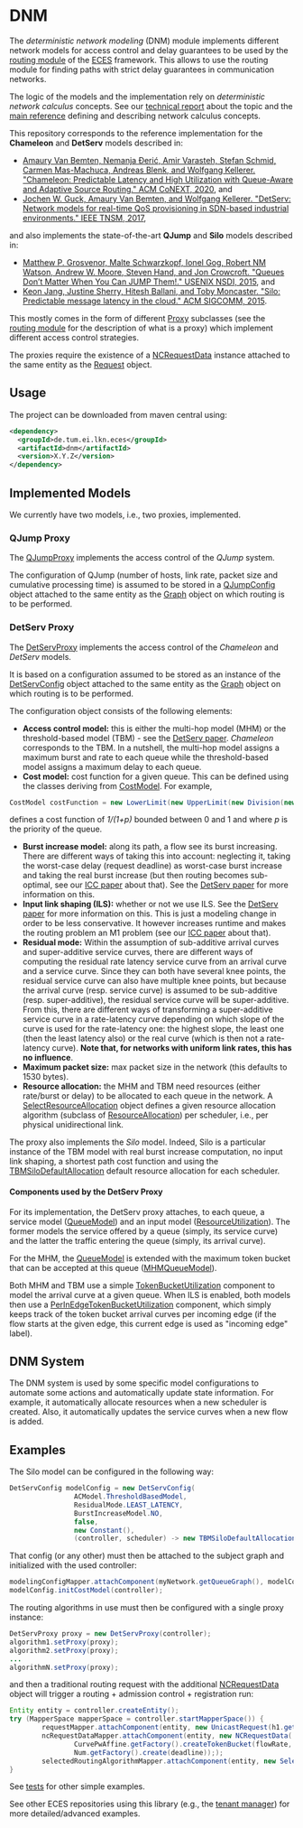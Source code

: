# DNM

The *deterministic network modeling* (DNM) module implements different network models for access control and delay guarantees to be used by the [routing module](https://github.com/AmoVanB/eces-routing) of the [ECES](https://github.com/AmoVanB/eces-core) framework.
This allows to use the routing module for finding paths with strict delay guarantees in communication networks.

The logic of the models and the implementation rely on *deterministic network calculus* concepts.
See our [technical report](https://mediatum.ub.tum.de/doc/1328613/file.pdf) about the topic and the [main reference](https://infoscience.epfl.ch/record/282/files/netCalBookv4.pdf) defining and describing network calculus concepts.

This repository corresponds to the reference implementation for the **Chameleon** and **DetServ** models described in:
- [Amaury Van Bemten, Nemanja Ðerić, Amir Varasteh, Stefan Schmid, Carmen Mas-Machuca, Andreas Blenk, and Wolfgang Kellerer. "Chameleon: Predictable Latency and High Utilization with Queue-Aware and Adaptive Source Routing." ACM CoNEXT, 2020](https://mediatum.ub.tum.de/doc/1577772/file.pdf), and
- [Jochen W. Guck, Amaury Van Bemten, and Wolfgang Kellerer. "DetServ: Network models for real-time QoS provisioning in SDN-based industrial environments." IEEE TNSM, 2017](https://mediatum.ub.tum.de/doc/1420159/file.pdf),

and also implements the state-of-the-art **QJump** and **Silo** models described in:
- [Matthew P. Grosvenor, Malte Schwarzkopf, Ionel Gog, Robert NM Watson, Andrew W. Moore, Steven Hand, and Jon Crowcroft. "Queues Don’t Matter When You Can JUMP Them!." USENIX NSDI, 2015](https://www.usenix.org/system/files/conference/nsdi15/nsdi15-paper-grosvenor.pdf), and
- [Keon Jang, Justine Sherry, Hitesh Ballani, and Toby Moncaster. "Silo: Predictable message latency in the cloud." ACM SIGCOMM, 2015](https://people.eecs.berkeley.edu/~justine/silo_final.pdf).

This mostly comes in the form of different [Proxy](https://github.com/AmoVanB/eces-routing/blob/master/src/main/java/de/tum/ei/lkn/eces/routing/proxies/Proxy.java) subclasses (see the [routing module](https://github.com/AmoVanB/eces-routing) for the description of what is a proxy) which implement different access control strategies.

The proxies require the existence of a [NCRequestData](src/main/java/de/tum/ei/lkn/eces/dnm/NCRequestData.java) instance attached to the same entity as the [Request](https://github.com/AmoVanB/eces-routing/blob/master/src/main/java/de/tum/ei/lkn/eces/routing/requests/Request.java) object.

## Usage

The project can be downloaded from maven central using:
```xml
<dependency>
  <groupId>de.tum.ei.lkn.eces</groupId>
  <artifactId>dnm</artifactId>
  <version>X.Y.Z</version>
</dependency>
```

## Implemented Models

We currently have two models, i.e., two proxies, implemented.

### QJump Proxy

The [QJumpProxy](src/main/java/de/tum/ei/lkn/eces/dnm/proxies/QJumpProxy.java) implements the access control of the _QJump_ system.

The configuration of QJump (number of hosts, link rate, packet size and cumulative processing time) is assumed to be stored in a [QJumpConfig](src/main/java/de/tum/ei/lkn/eces/dnm/config/QJumpConfig.java) object attached to the same entity as the [Graph](https://github.com/AmoVanB/eces-graph/blob/master/src/main/java/de/tum/ei/lkn/eces/graph/Graph.java) object on which routing is to be performed.

### DetServ Proxy

The [DetServProxy](src/main/java/de/tum/ei/lkn/eces/dnm/proxies/DetServProxy.java) implements the access control of the _Chameleon_ and _DetServ_ models.

It is based on a configuration assumed to be stored as an instance of the [DetServConfig](src/main/java/de/tum/ei/lkn/eces/dnm/config/DetServConfig.java) object attached to the same entity as the [Graph](https://github.com/AmoVanB/eces-graph/blob/master/src/main/java/de/tum/ei/lkn/eces/graph/Graph.java) object on which routing is to be performed.

The configuration object consists of the following elements:

 * __Access control model:__ this is either the multi-hop model (MHM) or the threshold-based model (TBM) - see the [DetServ paper](https://mediatum.ub.tum.de/doc/1420159/file.pdf). _Chameleon_ corresponds to the TBM. In a nutshell, the multi-hop model assigns a maximum burst and rate to each queue while the threshold-based model assigns a maximum delay to each queue.
 * __Cost model:__ cost function for a given queue. This can be defined using the classes deriving from [CostModel](src/main/java/de/tum/ei/lkn/eces/dnm/config/CostModel.java). For example,
 ```java
 CostModel costFunction = new LowerLimit(new UpperLimit(new Division(new Constant(), new Summation(new Constant(), new QueuePriority())), 1), 0);
 ```
 defines a cost function of *1/(1+p)* bounded between 0 and 1 and where *p* is the priority of the queue.
 * __Burst increase model:__ along its path, a flow see its burst increasing. There are different ways of taking this into account: neglecting it, taking the worst-case delay (request deadline) as worst-case burst increase and taking the real burst increase (but then routing becomes sub-optimal, see our [ICC paper](https://arxiv.org/pdf/1805.11586;Routing) about that). See the [DetServ paper](https://mediatum.ub.tum.de/doc/1420159/file.pdf) for more information on this.
 * __Input link shaping (ILS):__ whether or not we use ILS. See the [DetServ paper](https://mediatum.ub.tum.de/doc/1420159/file.pdf) for more information on this. This is just a modeling change in order to be less conservative. It however increases runtime and makes the routing problem an M1 problem (see our [ICC paper](https://arxiv.org/pdf/1805.11586;Routing) about that).
 * __Residual mode:__ Within the assumption of sub-additive arrival curves and super-additive service curves, there are different ways of computing the residual rate latency service curve from an arrival curve and a service curve. Since they can both have several knee points, the residual service curve can also have multiple knee points, but because the arrival curve (resp. service curve) is assumed to be sub-additive (resp. super-additive), the residual service curve will be super-additive. From this, there are different ways of transforming a super-additive service curve in a rate-latency curve depending on which slope of the curve is used for the rate-latency one: the highest slope, the least one (then the least latency also) or the real curve (which is then not a rate-latency curve). **Note that, for networks with uniform link rates, this has no influence**.
 * __Maximum packet size:__ max packet size in the network (this defaults to 1530 bytes).
 * __Resource allocation:__ the MHM and TBM need resources (either rate/burst or delay) to be allocated to each queue in the network. A [SelectResourceAllocation](src/main/java/de/tum/ei/lkn/eces/dnm/resourcemanagement/resourceallocation/SelectResourceAllocation.java) object defines a given resource allocation algorithm (subclass of [ResourceAllocation](src/main/java/de/tum/ei/lkn/eces/dnm/resourcemanagement/resourceallocation/ResourceAllocation.java)) per scheduler, i.e., per physical unidirectional link.

The proxy also implements the _Silo_ model.
Indeed, Silo is a particular instance of the TBM model with real burst increase computation, no input link shaping, a shortest path cost function and using the [TBMSiloDefaultAllocation](src/main/java/de/tum/ei/lkn/eces/dnm/resourcemanagement/resourceallocation/TBM/TBMSiloDefaultAllocation.java) default resource allocation for each scheduler.

#### Components used by the DetServ Proxy

For its implementation, the DetServ proxy attaches, to each queue, a service model ([QueueModel](src/main/java/de/tum/ei/lkn/eces/dnm/queuemodels/QueueModel.java)) and an input model ([ResourceUtilization](src/main/java/de/tum/ei/lkn/eces/dnm/inputmodels/ResourceUtilization.java)). The former models the service offered by a queue (simply, its service curve) and the latter the traffic entering the queue (simply, its arrival curve).

For the MHM, the [QueueModel](src/main/java/de/tum/ei/lkn/eces/dnm/queuemodels/QueueModel.java) is extended with the maximum token bucket that can be accepted at this queue ([MHMQueueModel](src/main/java/de/tum/ei/lkn/eces/dnm/queuemodels/MHMQueueModel.java)).

Both MHM and TBM use a simple [TokenBucketUtilization](src/main/java/de/tum/ei/lkn/eces/dnm/inputmodels/TokenBucketUtilization.java) component to model the arrival curve at a given queue.
When ILS is enabled, both models then use a [PerInEdgeTokenBucketUtilization](src/main/java/de/tum/ei/lkn/eces/dnm/inputmodels/PerInEdgeTokenBucketUtilization.java) component, which simply keeps track of the token bucket arrival curves per incoming edge (if the flow starts at the given edge, this current edge is used as "incoming edge" label).

## DNM System

The DNM system is used by some specific model configurations to automate some actions and automatically update state information.
For example, it automatically allocate resources when a new scheduler is created.
Also, it automatically updates the service curves when a new flow is added.

## Examples

The Silo model can be configured in the following way:

```java
DetServConfig modelConfig = new DetServConfig(
                ACModel.ThresholdBasedModel,
                ResidualMode.LEAST_LATENCY,
                BurstIncreaseModel.NO,
                false,
                new Constant(),
                (controller, scheduler) -> new TBMSiloDefaultAllocation(controller));
```

That config (or any other) must then be attached to the subject graph and initialized with the used controller:

```java
modelingConfigMapper.attachComponent(myNetwork.getQueueGraph(), modelConfig);
modelConfig.initCostModel(controller);
```

The routing algorithms in use must then be configured with a single proxy instance:

```java
DetServProxy proxy = new DetServProxy(controller);
algorithm1.setProxy(proxy);
algorithm2.setProxy(proxy);
...
algorithmN.setProxy(proxy);
```

and then a traditional routing request with the additional [NCRequestData](src/main/java/de/tum/ei/lkn/eces/dnm/NCRequestData.java) object will trigger a routing + admission control + registration run:

```java
Entity entity = controller.createEntity();
try (MapperSpace mapperSpace = controller.startMapperSpace()) {
        requestMapper.attachComponent(entity, new UnicastRequest(h1.getQueueNode(), h3.getQueueNode()));
        ncRequestDataMapper.attachComponent(entity, new NCRequestData(
                CurvePwAffine.getFactory().createTokenBucket(flowRate, flowBurst),
                Num.getFactory().create(deadline)););
        selectedRoutingAlgorithmMapper.attachComponent(entity, new SelectedRoutingAlgorithm(aStarPruneAlgorithm));
}
```

See [tests](src/test) for other simple examples.

See other ECES repositories using this library (e.g., the [tenant manager](https://github.com/AmoVanB/eces-tenant-manager)) for more detailed/advanced examples.
